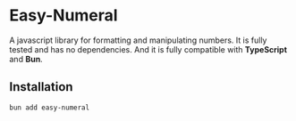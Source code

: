 # Easy-Numeral

A javascript library for formatting and manipulating numbers. It is fully tested and has no dependencies. And it is fully compatible with **TypeScript** and **Bun**.


## Installation

```bash
bun add easy-numeral
```